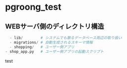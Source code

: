 # pgroong_test

## WEBサーバ側のディレクトリ構造

``` python
  - lib/        # システムでも散るデータベース周辺の取り扱い
  - migrations/ # 自動生成されるスキーマ情報
  - shopping/   # ユーザー側アプリ
- shop_app.py   # ユーザー側アプリの起動スクリプト
```

test